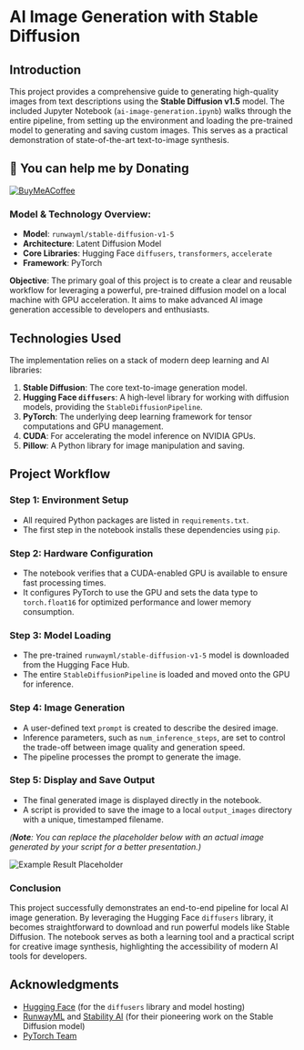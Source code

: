 # AI Image Generation with Stable Diffusion

## Introduction
This project provides a comprehensive guide to generating high-quality images from text descriptions using the **Stable Diffusion v1.5** model. The included Jupyter Notebook (`ai-image-generation.ipynb`) walks through the entire pipeline, from setting up the environment and loading the pre-trained model to generating and saving custom images. This serves as a practical demonstration of state-of-the-art text-to-image synthesis.

## 🫡 You can help me by Donating
[![BuyMeACoffee](https://img.shields.io/badge/Buy%20Me%20a%20Coffee-ffdd00?style=for-the-badge&logo=buy-me-a-coffee&logoColor=black)](https://buymeacoffee.com/heytanix)

### Model & Technology Overview:
* **Model**: `runwayml/stable-diffusion-v1-5`
* **Architecture**: Latent Diffusion Model
* **Core Libraries**: Hugging Face `diffusers`, `transformers`, `accelerate`
* **Framework**: PyTorch

**Objective**:
The primary goal of this project is to create a clear and reusable workflow for leveraging a powerful, pre-trained diffusion model on a local machine with GPU acceleration. It aims to make advanced AI image generation accessible to developers and enthusiasts.

## Technologies Used
The implementation relies on a stack of modern deep learning and AI libraries:
1.  **Stable Diffusion**: The core text-to-image generation model.
2.  **Hugging Face `diffusers`**: A high-level library for working with diffusion models, providing the `StableDiffusionPipeline`.
3.  **PyTorch**: The underlying deep learning framework for tensor computations and GPU management.
4.  **CUDA**: For accelerating the model inference on NVIDIA GPUs.
5.  **Pillow**: A Python library for image manipulation and saving.

## Project Workflow
### Step 1: Environment Setup
* All required Python packages are listed in `requirements.txt`.
* The first step in the notebook installs these dependencies using `pip`.

### Step 2: Hardware Configuration
* The notebook verifies that a CUDA-enabled GPU is available to ensure fast processing times.
* It configures PyTorch to use the GPU and sets the data type to `torch.float16` for optimized performance and lower memory consumption.

### Step 3: Model Loading
* The pre-trained `runwayml/stable-diffusion-v1-5` model is downloaded from the Hugging Face Hub.
* The entire `StableDiffusionPipeline` is loaded and moved onto the GPU for inference.

### Step 4: Image Generation
* A user-defined text `prompt` is created to describe the desired image.
* Inference parameters, such as `num_inference_steps`, are set to control the trade-off between image quality and generation speed.
* The pipeline processes the prompt to generate the image.

### Step 5: Display and Save Output
* The final generated image is displayed directly in the notebook.
* A script is provided to save the image to a local `output_images` directory with a unique, timestamped filename.

*(**Note**: You can replace the placeholder below with an actual image generated by your script for a better presentation.)*

![Example Result Placeholder](https://placehold.co/600x400/2d3748/ffffff?text=Your+Generated+Image+Here)

### Conclusion
This project successfully demonstrates an end-to-end pipeline for local AI image generation. By leveraging the Hugging Face `diffusers` library, it becomes straightforward to download and run powerful models like Stable Diffusion. The notebook serves as both a learning tool and a practical script for creative image synthesis, highlighting the accessibility of modern AI tools for developers.

## Acknowledgments
* [Hugging Face](https://huggingface.co/) (for the `diffusers` library and model hosting)
* [RunwayML](https://runwayml.com/) and [Stability AI](https://stability.ai/) (for their pioneering work on the Stable Diffusion model)
* [PyTorch Team](https://pytorch.org/)
